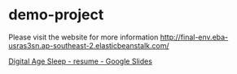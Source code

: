 # demo-project


Please visit the website for more information http://final-env.eba-usras3sn.ap-southeast-2.elasticbeanstalk.com/


[Digital Age Sleep - resume - Google Slides]()

